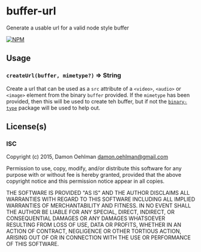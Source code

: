 # buffer-url

Generate a usable url for a valid node style buffer


[![NPM](https://nodei.co/npm/buffer-url.png)](https://nodei.co/npm/buffer-url/)



## Usage

### `createUrl(buffer, mimetype?)` => String

Create a url that can be used as a `src` attribute of a `<video>`, `<audio>`
or `<image>` element from the binary `buffer` provided.  If the `mimetype`
has been provided, then this will be used to create teh buffer, but if
not the [`binary-type`](https://github.com/DamonOehlman/binary-type)
package will be used to help out.

## License(s)

### ISC

Copyright (c) 2015, Damon Oehlman <damon.oehlman@gmail.com>

Permission to use, copy, modify, and/or distribute this software for any
purpose with or without fee is hereby granted, provided that the above
copyright notice and this permission notice appear in all copies.

THE SOFTWARE IS PROVIDED "AS IS" AND THE AUTHOR DISCLAIMS ALL WARRANTIES WITH
REGARD TO THIS SOFTWARE INCLUDING ALL IMPLIED WARRANTIES OF MERCHANTABILITY
AND FITNESS. IN NO EVENT SHALL THE AUTHOR BE LIABLE FOR ANY SPECIAL, DIRECT,
INDIRECT, OR CONSEQUENTIAL DAMAGES OR ANY DAMAGES WHATSOEVER RESULTING FROM
LOSS OF USE, DATA OR PROFITS, WHETHER IN AN ACTION OF CONTRACT, NEGLIGENCE OR
OTHER TORTIOUS ACTION, ARISING OUT OF OR IN CONNECTION WITH THE USE OR
PERFORMANCE OF THIS SOFTWARE.
